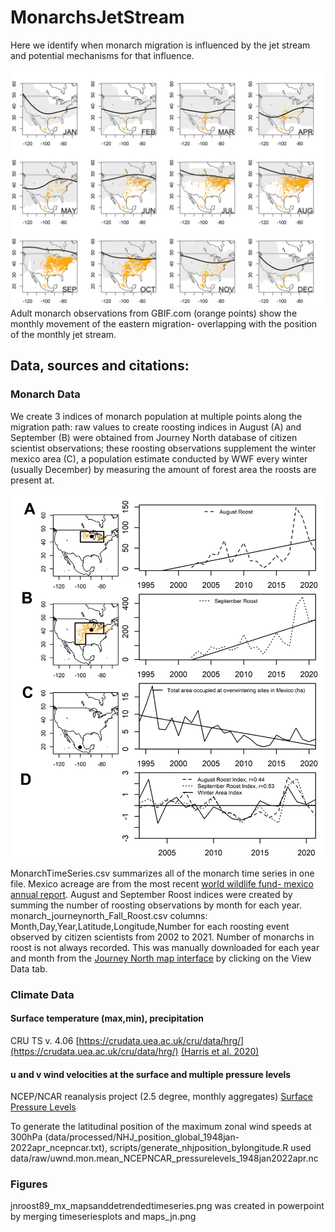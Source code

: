 # MonarchsJetStream
Here we identify when monarch migration is influenced by the jet stream and potential mechanisms for that influence. 

![Monthly monarch and jet stream movement](/figures/allmonths_gbifcentroid_jetpos.png)
Adult monarch observations from GBIF.com (orange points) show the monthly movement of the eastern migration- overlapping with the position of the monthly jet stream.

## Data, sources and citations:

### Monarch Data
We create 3 indices of monarch population at multiple points along the migration path: raw values to create roosting indices in August (A) and September (B) were obtained from Journey North database of citizen scientist observations; these roosting observations supplement the winter mexico area (C), a population estimate conducted by WWF every winter (usually December) by measuring the amount of forest area the roosts are present at.

![3 monarch roosting time series](/figures/jnroost89_mx_mapsanddetrendedtimeseries2.png)

MonarchTimeSeries.csv summarizes all of the monarch time series in one file. Mexico acreage are from the most recent [world wildlife fund- mexico annual report](https://files.worldwildlife.org/wwfcmsprod/files/Publication/file/7907txsoa8_Monarch_Butterfly_Survey_2021_2022_May24_2022_.pdf). August and September Roost indices were created by summing the number of roosting observations by month for each year. monarch_journeynorth_Fall_Roost.csv columns: Month,Day,Year,Latitude,Longitude,Number for each roosting event observed by citizen scientists from 2002 to 2021. Number of monarchs in roost is not always recorded. This was manually downloaded for each year and month from the [Journey North map interface](https://maps.journeynorth.org/map/?map=monarch-roost-fall&year=2021) by clicking on the View Data tab.


### Climate Data <!-- <h1 align="center">Climate Data</h1>  -->

#### Surface temperature (max,min), precipitation 
CRU TS v. 4.06 [https://crudata.uea.ac.uk/cru/data/hrg/](https://crudata.uea.ac.uk/cru/data/hrg/) [(Harris et al. 2020)](https://doi.org/10.1038/s41597-020-0453-3)

#### u and v wind velocities at the surface and multiple pressure levels
NCEP/NCAR reanalysis project (2.5 degree, monthly aggregates)
[Surface](https://www.psl.noaa.gov/data/gridded/data.ncep.reanalysis.derived.surface.html)
[Pressure Levels](https://psl.noaa.gov/data/gridded/data.ncep.reanalysis.pressure.html)

To generate the latitudinal position of the maximum zonal wind speeds at 300hPa (data/processed/NHJ_position_global_1948jan-2022apr_ncepncar.txt), scripts/generate_nhjposition_bylongitude.R used
data/raw/uwnd.mon.mean_NCEPNCAR_pressurelevels_1948jan2022apr.nc 

<!-- Kalnay et al.,The NCEP/NCAR 40-year reanalysis project, Bull. Amer. Meteor. Soc., 77, 437-470, 1996.
Please note: If you acquire NCEP Reanalysis Derived data products from PSL, we ask that you acknowledge us in your use of the data. This may be done by including text such as NCEP Reanalysis Derived data provided by the NOAA/OAR/ESRL PSL, Boulder, Colorado, USA, from their Web site at / in any documents or publications using these data. We would also appreciate receiving a copy of the relevant publications. -->

### Figures

jnroost89_mx_mapsanddetrendedtimeseries.png was created in powerpoint by merging timeseriesplots and maps_jn.png
